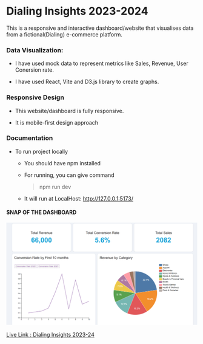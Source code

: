 # Dialing Insights 2023-2024

This is a responsive and interactive dashboard/website that visualises data from a fictional(Dialing) e-commerce
platform.

### Data Visualization:
- I have used mock data to represent metrics like Sales, Revenue, User Conersion rate.

- I have used React, Vite and D3.js library to create graphs.

### Responsive Design
- This website/dashboard is fully responsive.

- It is mobile-first design approach

### Documentation
- To run project locally
  - You should have npm installed
  - For running, you can give command 

    > npm run dev
  - It will run at LocalHost:  http://127.0.0.1:5173/

#### SNAP OF THE DASHBOARD
![DialingInsights2023-2024](/img/DasboardSnap.png)

[Live Link : Dialing Insights 2023-24](https://dialing-ecommerceinsights.netlify.app/)
